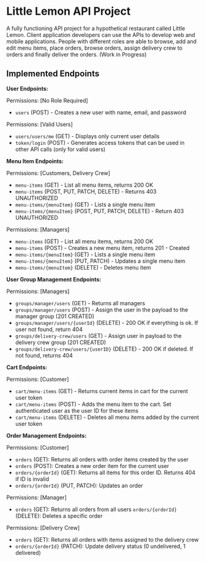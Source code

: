 # Little Lemon API Project

A fully functioning API project for a hypothetical restaurant called Little Lemon. Client application developers can use the APIs to develop web and mobile applications. People with different roles are able to browse, add and edit menu items, place orders, browse orders, assign delivery crew to orders and finally deliver the orders. (Work in Progress)

## Implemented Endpoints

**User Endpoints:**

Permissions: [No Role Required]

-   `users` (POST) - Creates a new user with name, email, and password

Permissions: [Valid Users]

-   `users/users/me` (GET) - Displays only current user details
-   `token/login` (POST) - Generates access tokens that can be used in other API calls (only for valid
    users)

**Menu Item Endpoints:**

Permissions: [Customers, Delivery Crew]

-   `menu-items` (GET) - List all menu items, returns 200 OK
-   `menu-items` (POST, PUT, PATCH, DELETE) - Returns 403 UNAUTHORIZED
-   `menu-items/{menuItem}` (GET) - Lists a single menu item
-   `menu-items/{menuItem}` (POST, PUT, PATCH, DELETE) - Return 403 UNAUTHORIZED

Permissions: [Managers]

-   `menu-items` (GET) - List all menu items, returns 200 OK
-   `menu-items` (POST) - Creates a new menu item, returns 201 - Created
-   `menu-items/{menuItem}` (GET) - Lists a single menu item
-   `menu-items/{menuItem}` (PUT, PATCH) - Updates a single menu item
-   `menu-items/{menuItem}` (DELETE) - Deletes menu item

**User Group Management Endpoints:**

Permissions: [Managers]

-   `groups/manager/users` (GET) - Returns all managers
-   `groups/manager/users` (POST) - Assign the user in the payload to the manager group (201 CREATED)
-   `groups/manager/users/{userId}` (DELETE) - 200 OK if everything is ok. If user not found, return 404
-   `groups/delivery-crew/users` (GET) - Assign user in payload to the delivery crew group (201 CREATED)
-   `groups/delivery-crew/users/{userID}` (DELETE) - 200 OK if deleted. If not found, returns 404

**Cart Endpoints:**

Permissions: [Customer]

-   `cart/menu-items` (GET) - Returns current items in cart for the current user token
-   `cart/menu-items` (POST) - Adds the menu item to the cart. Set authenticated user as the user ID for
    these items
-   `cart/menu-items` (DELETE) - Deletes all menu items added by the current user token

**Order Management Endpoints:**

Permissions: [Customer]

-   `orders` (GET): Returns all orders with order items created by the user
-   `orders` (POST): Creates a new order item for the current user
-   `orders/{orderId}` (GET): Returns all items for this order ID. Returns 404 if ID is invalid
-   `orders/{orderId}` (PUT, PATCH): Updates an order

Permissions: [Manager]

-   `orders` (GET): Returns all orders from all users
    `orders/{orderId}` (DELETE): Deletes a specific order

Permissions: [Delivery Crew]

-   `orders` (GET): Returns all orders with items assigned to the delivery crew
-   `orders/{orderId}` (PATCH): Update delivery status (0 undelivered, 1 delivered)
